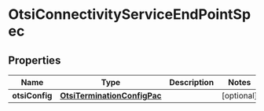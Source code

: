 
# OtsiConnectivityServiceEndPointSpec

## Properties
Name | Type | Description | Notes
------------ | ------------- | ------------- | -------------
**otsiConfig** | [**OtsiTerminationConfigPac**](OtsiTerminationConfigPac.md) |  |  [optional]



